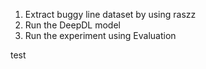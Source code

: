 1. Extract buggy line dataset by using raszz
2. Run the DeepDL model
3. Run the experiment using Evaluation


test
